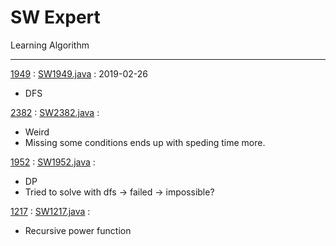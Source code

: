 # SW Expert

Learning Algorithm

-----

[1949](https://www.swexpertacademy.com/main/code/problem/problemDetail.do?contestProbId=AV597vbqAH0DFAVl) :
[SW1949.java](src/SW1949.java) :
2019-02-26

- DFS

[2382](https://www.swexpertacademy.com/main/code/problem/problemDetail.do?contestProbId=AV597vbqAH0DFAVl) :
[SW2382.java](src/SW2382.java) :

- Weird
- Missing some conditions ends up with speding time more.

[1952](https://www.swexpertacademy.com/main/code/problem/problemDetail.do?contestProbId=AV5PpFQaAQMDFAUq#) :
[SW1952.java](src/SW1952.java) :

- DP
- Tried to solve with dfs -> failed -> impossible?

[1217](https://www.swexpertacademy.com/main/code/problem/problemDetail.do?contestProbId=AV14dUIaAAUCFAYD) :
[SW1217.java](src/SW1217.java) :

- Recursive power function